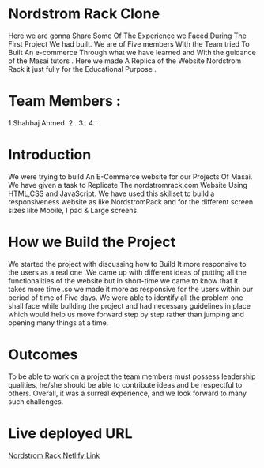 # Nordstrom Rack Clone
Here we are gonna Share Some Of The Experience we Faced During The First Project We had built. We are of Five members With the Team tried To Built An e-commerce Through what we have learned and With the guidance of the Masai tutors . Here we made A Replica of the Website Nordstrom Rack it just fully for the Educational Purpose .

# Team Members :
1.Shahbaj Ahmed.
2..
3..
4..


# Introduction
We were trying to build An E-Commerce website for our Projects Of Masai. We have given a task to Replicate The nordstromrack.com Website Using HTML,CSS and JavaScript. We have used this skillset to build a responsiveness website as like NordstromRack and for the different screen sizes like Mobile, I pad & Large screens.

# How we Build the Project
We started the project with discussing how to Build It more responsive to the users as a real one .We came up with different ideas of putting all the functionalities of the website but in short-time we came to know that it takes more time .so we made it more as responsive for the users within our period of time of Five days. We were able to identify all the problem one shall face while building the project and had necessary guidelines in place which would help us move forward step by step rather than jumping and opening many things at a time.

# Outcomes
To be able to work on a project the team members must possess leadership qualities, he/she should be able to contribute ideas and be respectful to others.
Overall, it was a surreal experience, and we look forward to many such challenges.

# Live deployed URL

<a href="[url](https://lustrous-eclair-2f1c6d.netlify.app/index.html)">Nordstrom Rack Netlify Link</a>




